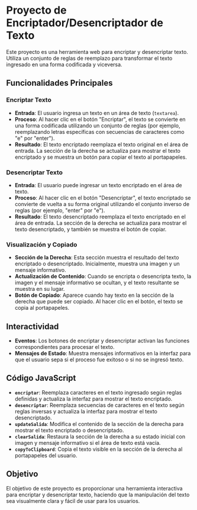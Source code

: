 # Proyecto de Encriptador/Desencriptador de Texto

Este proyecto es una herramienta web para encriptar y desencriptar texto. Utiliza un conjunto de reglas de reemplazo para transformar el texto ingresado en una forma codificada y viceversa.

## Funcionalidades Principales

### Encriptar Texto
- **Entrada**: El usuario ingresa un texto en un área de texto (`textarea`).
- **Proceso**: Al hacer clic en el botón "Encriptar", el texto se convierte en una forma codificada utilizando un conjunto de reglas (por ejemplo, reemplazando letras específicas con secuencias de caracteres como "e" por "enter").
- **Resultado**: El texto encriptado reemplaza el texto original en el área de entrada. La sección de la derecha se actualiza para mostrar el texto encriptado y se muestra un botón para copiar el texto al portapapeles.

### Desencriptar Texto
- **Entrada**: El usuario puede ingresar un texto encriptado en el área de texto.
- **Proceso**: Al hacer clic en el botón "Desencriptar", el texto encriptado se convierte de vuelta a su forma original utilizando el conjunto inverso de reglas (por ejemplo, "enter" por "e").
- **Resultado**: El texto desencriptado reemplaza el texto encriptado en el área de entrada. La sección de la derecha se actualiza para mostrar el texto desencriptado, y también se muestra el botón de copiar.

### Visualización y Copiado
- **Sección de la Derecha**: Esta sección muestra el resultado del texto encriptado o desencriptado. Inicialmente, muestra una imagen y un mensaje informativo.
- **Actualización de Contenido**: Cuando se encripta o desencripta texto, la imagen y el mensaje informativo se ocultan, y el texto resultante se muestra en su lugar.
- **Botón de Copiado**: Aparece cuando hay texto en la sección de la derecha que puede ser copiado. Al hacer clic en el botón, el texto se copia al portapapeles.

## Interactividad
- **Eventos**: Los botones de encriptar y desencriptar activan las funciones correspondientes para procesar el texto.
- **Mensajes de Estado**: Muestra mensajes informativos en la interfaz para que el usuario sepa si el proceso fue exitoso o si no se ingresó texto.

## Código JavaScript

- **`encriptar`**: Reemplaza caracteres en el texto ingresado según reglas definidas y actualiza la interfaz para mostrar el texto encriptado.
- **`desencriptar`**: Reemplaza secuencias de caracteres en el texto según reglas inversas y actualiza la interfaz para mostrar el texto desencriptado.
- **`updateSalida`**: Modifica el contenido de la sección de la derecha para mostrar el texto encriptado o desencriptado.
- **`clearSalida`**: Restaura la sección de la derecha a su estado inicial con imagen y mensaje informativo si el área de texto está vacía.
- **`copyToClipboard`**: Copia el texto visible en la sección de la derecha al portapapeles del usuario.

## Objetivo

El objetivo de este proyecto es proporcionar una herramienta interactiva para encriptar y desencriptar texto, haciendo que la manipulación del texto sea visualmente clara y fácil de usar para los usuarios.

